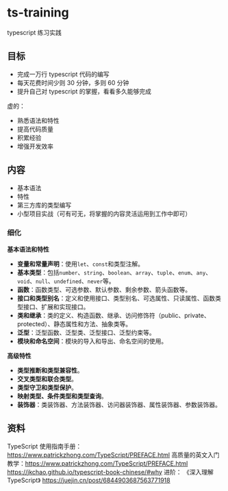 # ts-training
typescript 练习实践

## 目标
* 完成一万行 typescript 代码的编写
* 每天花费时间少则 30 分钟，多则 60 分钟
* 提升自己对 typescript 的掌握，看看多久能够完成

虚的：
* 熟悉语法和特性
* 提高代码质量
* 积累经验
* 增强开发效率

## 内容
* 基本语法
* 特性
* 第三方库的类型编写
* 小型项目实战（可有可无，将掌握的内容灵活运用到工作中即可）

### 细化
**基本语法和特性**
- **变量和常量声明**：使用`let`、`const`和类型注解。
- **基本类型**：包括`number`、`string`、`boolean`、`array`、`tuple`、`enum`、`any`、`void`、`null`、`undefined`、`never`等。
- **函数**：函数类型、可选参数、默认参数、剩余参数、箭头函数等。
- **接口和类型别名**：定义和使用接口、类型别名、可选属性、只读属性、函数类型接口、扩展和实现接口。
- **类和继承**：类的定义、构造函数、继承、访问修饰符（public、private、protected）、静态属性和方法、抽象类等。
- **泛型**：泛型函数、泛型类、泛型接口、泛型约束等。
- **模块和命名空间**：模块的导入和导出、命名空间的使用。

**高级特性**
- **类型推断和类型兼容性**。
- **交叉类型和联合类型**。
- **类型守卫和类型保护**。
- **映射类型、条件类型和类型查询**。
- **装饰器**：类装饰器、方法装饰器、访问器装饰器、属性装饰器、参数装饰器。

## 资料
TypeScript 使用指南手册：https://www.patrickzhong.com/TypeScript/PREFACE.html
高质量的英文入门教学：https://www.patrickzhong.com/TypeScript/PREFACE.html
https://jkchao.github.io/typescript-book-chinese/#why
进阶：
《深入理解 TypeScript》 https://juejin.cn/post/6844903687563771918